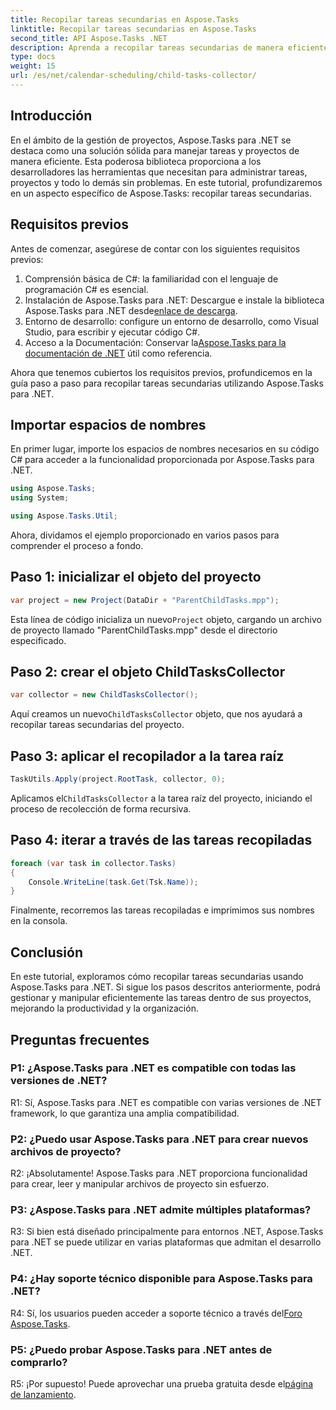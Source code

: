 ```yaml
---
title: Recopilar tareas secundarias en Aspose.Tasks
linktitle: Recopilar tareas secundarias en Aspose.Tasks
second_title: API Aspose.Tasks .NET
description: Aprenda a recopilar tareas secundarias de manera eficiente utilizando Aspose.Tasks para .NET. Mejore la gestión de proyectos en sus aplicaciones .NET.
type: docs
weight: 15
url: /es/net/calendar-scheduling/child-tasks-collector/
---
```

## Introducción

En el ámbito de la gestión de proyectos, Aspose.Tasks para .NET se destaca como una solución sólida para manejar tareas y proyectos de manera eficiente. Esta poderosa biblioteca proporciona a los desarrolladores las herramientas que necesitan para administrar tareas, proyectos y todo lo demás sin problemas. En este tutorial, profundizaremos en un aspecto específico de Aspose.Tasks: recopilar tareas secundarias.

## Requisitos previos

Antes de comenzar, asegúrese de contar con los siguientes requisitos previos:

1. Comprensión básica de C#: la familiaridad con el lenguaje de programación C# es esencial.
2.  Instalación de Aspose.Tasks para .NET: Descargue e instale la biblioteca Aspose.Tasks para .NET desde[enlace de descarga](https://releases.aspose.com/tasks/net/).
3. Entorno de desarrollo: configure un entorno de desarrollo, como Visual Studio, para escribir y ejecutar código C#.
4. Acceso a la Documentación: Conservar la[Aspose.Tasks para la documentación de .NET](https://reference.aspose.com/tasks/net/) útil como referencia.

Ahora que tenemos cubiertos los requisitos previos, profundicemos en la guía paso a paso para recopilar tareas secundarias utilizando Aspose.Tasks para .NET.

## Importar espacios de nombres

En primer lugar, importe los espacios de nombres necesarios en su código C# para acceder a la funcionalidad proporcionada por Aspose.Tasks para .NET.

```csharp
using Aspose.Tasks;
using System;

using Aspose.Tasks.Util;

```

Ahora, dividamos el ejemplo proporcionado en varios pasos para comprender el proceso a fondo.

## Paso 1: inicializar el objeto del proyecto

```csharp
var project = new Project(DataDir + "ParentChildTasks.mpp");
```

 Esta línea de código inicializa un nuevo`Project` objeto, cargando un archivo de proyecto llamado "ParentChildTasks.mpp" desde el directorio especificado.

## Paso 2: crear el objeto ChildTasksCollector

```csharp
var collector = new ChildTasksCollector();
```

 Aquí creamos un nuevo`ChildTasksCollector` objeto, que nos ayudará a recopilar tareas secundarias del proyecto.

## Paso 3: aplicar el recopilador a la tarea raíz

```csharp
TaskUtils.Apply(project.RootTask, collector, 0);
```

 Aplicamos el`ChildTasksCollector` a la tarea raíz del proyecto, iniciando el proceso de recolección de forma recursiva.

## Paso 4: iterar a través de las tareas recopiladas

```csharp
foreach (var task in collector.Tasks)
{
    Console.WriteLine(task.Get(Tsk.Name));
}
```

Finalmente, recorremos las tareas recopiladas e imprimimos sus nombres en la consola.

## Conclusión

En este tutorial, exploramos cómo recopilar tareas secundarias usando Aspose.Tasks para .NET. Si sigue los pasos descritos anteriormente, podrá gestionar y manipular eficientemente las tareas dentro de sus proyectos, mejorando la productividad y la organización.

## Preguntas frecuentes

### P1: ¿Aspose.Tasks para .NET es compatible con todas las versiones de .NET?

R1: Sí, Aspose.Tasks para .NET es compatible con varias versiones de .NET framework, lo que garantiza una amplia compatibilidad.

### P2: ¿Puedo usar Aspose.Tasks para .NET para crear nuevos archivos de proyecto?

R2: ¡Absolutamente! Aspose.Tasks para .NET proporciona funcionalidad para crear, leer y manipular archivos de proyecto sin esfuerzo.

### P3: ¿Aspose.Tasks para .NET admite múltiples plataformas?

R3: Si bien está diseñado principalmente para entornos .NET, Aspose.Tasks para .NET se puede utilizar en varias plataformas que admitan el desarrollo .NET.

### P4: ¿Hay soporte técnico disponible para Aspose.Tasks para .NET?

R4: Sí, los usuarios pueden acceder a soporte técnico a través del[Foro Aspose.Tasks](https://forum.aspose.com/c/tasks/15).

### P5: ¿Puedo probar Aspose.Tasks para .NET antes de comprarlo?

 R5: ¡Por supuesto! Puede aprovechar una prueba gratuita desde el[página de lanzamiento](https://releases.aspose.com/).